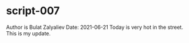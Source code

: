 # script-007
Author is Bulat Zalyaliev
Date: 2021-06-21
Today is very hot in the street. This is my update.